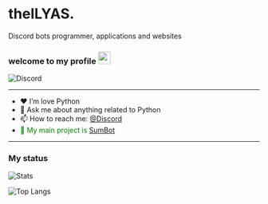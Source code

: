 # theILYAS.
Discord bots programmer, applications and websites 
### welcome to my **profile** <a href="https://www.gautamkrishnar.com/"><img src="https://media.giphy.com/media/hvRJCLFzcasrR4ia7z/giphy.gif" width="25px"></a>

![Discord](https://discord.c99.nl/widget/theme-1/739232997232082944.png)

---

- ❤ I’m love Python 
- 💬 Ask me about anything related to Python
- 📫 How to reach me: [@Discord](https://discord.com/channels/@me/776578403918282792)
-  <span style="color: green"> 🗻 My main project is [SumBot](https://github.com/Rockybot-team/RockyBot) </span>

---

### My status


![Stats](https://github-readme-stats.vercel.app/api?username=iliaslife&title_color=246bce&text_color=ffffff&bg_color=000000&include_all_commits=true&hide_border=true&hide_title=true)

![Top Langs](https://github-readme-stats.vercel.app/api/top-langs/?username=iliaslife&layout=compact&title_color=246bce&text_color=ffffff&bg_color=000000&hide_border=true)

